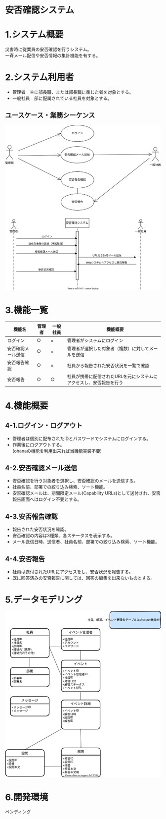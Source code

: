 # 安否確認システム

# 1.システム概要
災害時に従業員の安否確認を行うシステム。  
一斉メール配信や安否情報の集計機能を有する。


# 2.システム利用者


 - 管理者　主に部長職、または部長職に準じた者を対象とする。
 - 一般社員　部に配属されている社員を対象とする。

## ユースケース・業務シーケンス
![uml](../02_uml/UseCase.drawio.svg)
  
# 3.機能一覧
| 機能名 | 管理者 |一般社員 |　機能概要 | 
|--|--|--|--|
| ログイン | ○ | × | 管理者がシステムにログイン |
| 安否確認メール送信 | ○ | × | 管理者が選択した対象者（複数）に対してメールを送信 |
| 安否報告確認 | ○ | × | 社員から報告された安否状況を一覧で確認 |
| 安否報告 | ○ | ○ | 社員が携帯に配信されたURLを元にシステムにアクセスし、安否報告を行う |



# 4.機能概要
## 4-1.ログイン・ログアウト
- 管理者は個別に配布されたIDとパスワードでシステムにログインする。  
- 作業後にログアウトする。  
(ohanaの機能を利用出来れば当機能実装不要)  

## 4-2.安否確認メール送信
- 安否確認を行う対象者を選択し、安否確認のメールを送信する。  
- 社員名前、部署での絞り込み検索、ソート機能。  
- 安否確認メールは、期間限定メール(Capability URLs)として送付され、安否報告画面へはログイン不要とする。  

## 4-3.安否報告確認
- 報告された安否状況を確認。  
- 安否確認の内容は3種類、各ステータスを表示する。  
- メール送信日時、送信者、社員名前、部署での絞り込み検索、ソート機能。  

## 4-4.安否報告
- 社員は送付されたURLにアクセスをし、安否状況を報告する。  
- 既に回答済みの安否報告に関しては、回答の編集を出来ないものとする。

# 5.データモデリング
![uml](../03_ER/safetyConfirmation_er.svg)


# 6.開発環境
ペンディング
